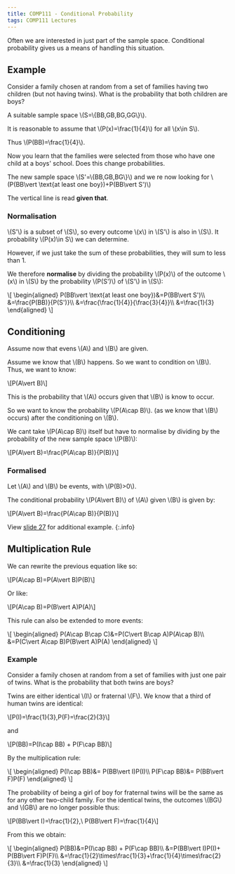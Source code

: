 ```yaml
---
title: COMP111 - Conditional Probability
tags: COMP111 Lectures
---
```

Often we are interested in just part of the sample space. Conditional probability gives us a means of handling this situation.

## Example
Consider a family chosen at random from a set of families having two children (but not having twins). What is the probability that both children are boys?

A suitable sample space &#92;(S=&#92;{BB,GB,BG,GG&#92;}&#92;).

It is reasonable to assume that &#92;(P(x)=\frac{1}{4}&#92;) for all &#92;(x\in S&#92;).

Thus &#92;(P(BB)=\frac{1}{4}&#92;).

Now you learn that the families were selected from those who have one child at a boys' school. Does this change probabilities.

The new sample space &#92;(S'=&#92;{BB,GB,BG&#92;}&#92;) and we re now looking for &#92;(P(BB\vert \text{at least one boy})+P(BB\vert S')&#92;)

The vertical line is read **given that**.

### Normalisation
&#92;(S'&#92;) is a subset of &#92;(S&#92;), so every outcome &#92;(x&#92;) in &#92;(S'&#92;) is also in &#92;(S&#92;). It probability &#92;(P(x)\in S&#92;) we can determine.

However, if we just take the sum of these probabilities, they will sum to less than 1. 

We therefore **normalise** by dividing the probability &#92;(P(x)&#92;) of the outcome &#92;(x&#92;) in &#92;(S&#92;) by the probability &#92;(P(S')&#92;) of &#92;(S'&#92;) in &#92;(S&#92;):

&#92;[
\begin{aligned}
P(BB\vert \text{at least one boy})&=P(BB\vert S')&#92;&#92;
&=\frac{P(BB)}{P(S')}&#92;&#92;
&=\frac{\frac{1}{4}}{\frac{3}{4}}&#92;&#92;
&=\frac{1}{3}
\end{aligned}
&#92;]

## Conditioning
Assume now that evens &#92;(A&#92;) and &#92;(B&#92;) are given.

Assume we know that &#92;(B&#92;) happens. So we want to condition on &#92;(B&#92;). Thus, we want to know:

&#92;[P(A\vert B)&#92;]

This is the probability that &#92;(A&#92;) occurs given that &#92;(B&#92;) is know to occur.

So we want to know the probability &#92;(P(A\cap B)&#92;). (as we know that &#92;(B&#92;) occurs) after the conditioning on &#92;(B&#92;).

We cant take &#92;(P(A\cap B)&#92;) itself but have to normalise by dividing by the probability of the new sample space &#92;(P(B)&#92;):

&#92;[P(A\vert B)=\frac{P(A\cap B)}{P(B)}&#92;]

### Formalised
Let &#92;(A&#92;) and &#92;(B&#92;) be events, with &#92;(P(B)>0&#92;).

The conditional probability &#92;(P(A\vert B)&#92;) of &#92;(A&#92;) given &#92;(B&#92;) is given by: 

&#92;[P(A\vert B)=\frac{P(A\cap B)}{P(B)}&#92;]

View [slide 27]({{site.baseurl}}/assets/comp111/lectures/2020-11-19.pdf) for additional example.
{:.info}

## Multiplication Rule
We can rewrite the previous equation like so:

&#92;[P(A\cap B)=P(A\vert B)P(B)&#92;]

Or like:

&#92;[P(A\cap B)=P(B\vert A)P(A)&#92;]

This rule can also be extended to more events:

&#92;[
\begin{aligned}
P(A\cap B\cap C)&=P(C\vert B\cap A)P(A\cap B)&#92;&#92;
&=P(C\vert A\cap B)P(B\vert A)P(A)
\end{aligned}
&#92;]

### Example
Consider a family chosen at random from a set of families with just one pair of twins. What is the probability that both twins are boys?

Twins  are either identical &#92;(I&#92;) or fraternal &#92;(F&#92;). We know that a third of human twins are identical:

&#92;[P(I)=\frac{1}{3},P(F)=\frac{2}{3}&#92;]

and 

&#92;[P(BB)=P(I\cap BB) + P(F\cap BB)&#92;]

By the multiplication rule:

&#92;[
\begin{aligned}
P(I\cap BB)&= P(BB\vert I)P(I)&#92;&#92;
P(F\cap BB)&= P(BB\vert F)P(F)
\end{aligned}
&#92;]

The probability of being a girl of boy for fraternal twins will be the same as for any other two-child family. For the identical twins, the outcomes &#92;(BG&#92;) and &#92;(GB&#92;) are no longer possible thus:

&#92;[P(BB\vert I)=\frac{1}{2},\ P(BB\vert F)=\frac{1}{4}&#92;]

From this we obtain:

&#92;[
\begin{aligned}
P(BB)&=P(I\cap BB) + P(F\cap BB)&#92;&#92;
&=P(BB\vert I)P(I)+ P(BB\vert F)P(F)&#92;&#92;
&=\frac{1}{2}\times\frac{1}{3}+\frac{1}{4}\times\frac{2}{3}&#92;&#92;
&=\frac{1}{3}
\end{aligned}
&#92;]
